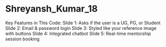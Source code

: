 # Shreyansh_Kumar_18
Key Features in This Code:
Slide 1: Asks if the user is a UG, PG, or Student
Slide 2: Email & password login
Slide 3: Styled like your reference image with buttons
Slide 4: Integrated chatbot
Slide 5: Real-time mentorship session booking

